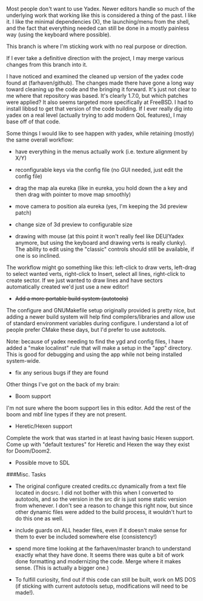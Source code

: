 Most people don't want to use Yadex. Newer editors handle so much of the
underlying work that working like this is considered a thing of the past. I like
it. I like the minimal dependencies (X), the launching/menu from the shell, and
the fact that everything needed can still be done in a mostly painless way
(using the keyboard where possible).

This branch is where I'm sticking work with no real purpose or direction.

If I ever take a definitive direction with the project, I may merge various
changes from this branch into it.

I have noticed and examined the cleaned up version of the yadex code found at
(farhaven/github). The changes made there have gone a long way toward cleaning
up the code and the bringing it forward. It's just not clear to me where that
repository was based. It's clearly 1.7.0, but which patches were applied? It
also seems targeted more specifically at FreeBSD. I had to install libbsd to get
that version of the code building. If I ever really dig into yadex on a real
level (actually trying to add modern QoL features), I may base off of that code.

Some things I would like to see happen with yadex, while retaining (mostly) the
same overall workflow:

- have everything in the menus actually work (i.e. texture alignment by X/Y)

- reconfigurable keys via the config file (no GUI needed, just edit the config
  file)

- drag the map ala eureka (like in eureka, you hold down the a key and then drag
  with pointer to move map smoothly)

- move camera to position ala eureka (yes, I'm keeping the 3d preview patch)

- change size of 3d preview to configurable size

- drawing with mouse (at this point it won't really feel like DEU/Yadex anymore,
  but using the keyboard and drawing verts is really clunky). The ability to
  edit using the "classic" controls should still be available, if one is so
  inclined.

The workflow might go something like this: left-click to draw verts, left-drag
to select wanted verts, right-click to Insert, select all lines, right-click to
create sector. If we just wanted to draw lines and have sectors automatically
created we'd just use a new editor!

- ~~Add a more portable build system (autotools)~~

The configure and GNUMakefile setup originally provided is pretty nice, but
adding a newer build system will help find compilers/libraries and allow use of
standard environment variables during configure. I understand a lot of people
prefer CMake these days, but I'd prefer to use autotools.

Note: because of yadex needing to find the ygd and config files, I have added a
"make localinst" rule that will make a setup in the "app" directory. This is
good for debugging and using the app while not being installed system-wide.
- fix any serious bugs if they are found

Other things I've got on the back of my brain:

- Boom support

I'm not sure where the boom support lies in this editor. Add the rest of the
boom and mbf line types if they are not present.

- Heretic/Hexen support

Complete the work that was started in at least having basic Hexen support. Come
up with "default textures" for Heretic and Hexen the way they exist for
Doom/Doom2.

- Possible move to SDL

###Misc. Tasks

- The original configure created credits.cc dynamically from a text file located
  in docsrc. I did not bother with this when I converted to autotools, and so
  the version in the src dir is just some static version from whenever. I don't
  see a reason to change this right now, but since other dynamic files were
  added to the build process, it wouldn't hurt to do this one as well.

- include guards on ALL header files, even if it doesn't make sense for them to
  ever be included somewhere else (consistency!)

- spend more time looking at the farhaven/master branch to understand exactly
  what they have done. It seems there was quite a bit of work done formatting
  and modernizing the code. Merge where it makes sense. (This is actually a
  bigger one.)

- To fulfill curiosity, find out if this code can still be built, work on MS DOS
  (if sticking with current autotools setup, modifications will need to be
  made!).
